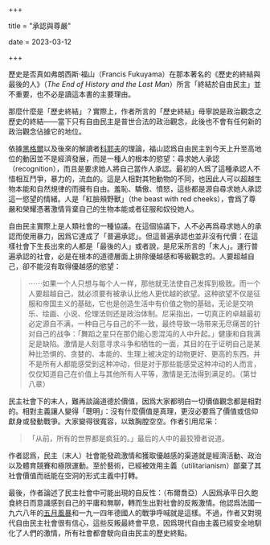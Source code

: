 +++

title = "承認與尊嚴"

date = 2023-03-12

+++

歷史是否真如弗朗西斯·福山（Francis Fukuyama）在那本著名的《歷史的終結與最後的人》（*The End of History and the Last Man*）所言「終結於自由民主」並不重要，也不必是讀這本書的主要理由。

那麼什麼是「歷史終結」？實際上，作者所言的「歷史終結」毋寧說是政治觀念之歷史的終結——當下只有自由民主是普世合法的政治觀念，此後也不會有任何新的政治觀念佔據它的地位。

依據[黑格爾](https://zh.wikipedia.org/zh-tw/格奥尔格·威廉·弗里德里希·黑格尔)以及後來的解讀者[科耶夫](https://zh.wikipedia.org/zh-tw/亚历山大·科耶夫)的理論，福山認爲自由民主到今天上升至高地位的動因並不是經濟發展，而是一種人的根本的慾望：尋求她人承認（recognition），而且是要求她人將自己當作人承認。最初的人爲了這種承認人不惜相互鬥爭，暴力的，流血的。這是人相對其牠動物的不同，也因此人可以超越生物本能和自然規律的而擁有自由。羞恥、驕傲、憤怒，這些都是源自尋求她人承認這一慾望的情緒。人是「紅臉頰野獸」（the beast with red cheeks），會爲了尊嚴和榮耀憑著激情背棄自己的生物本能或者征服和奴役她人。

自由民主實際上是人類社會的一種協議。在這個協議下，人不必再爲尋求她人的承認而使用暴力，因爲它達成了「普遍承認」。但這普遍承認也並非沒有代價：在這樣社會下生長出來的人都是「最後的人」或者說，是尼采所言的「末人」。運行普遍承認的社會，必是在根本的道德層面上排除優越感和等級觀念的。人要超越自己，卻不能沒有取得優越感的慾望：

> ⋯⋯如果一个人只想与每个人一样，那他就无法使自己发挥到极致。而一个人要超越自己，就必须要有被承认比他人更优越的欲望。这种欲望不仅是征服和帝国主义的基础，它也是创造生活中有价值之物的基础，无论是交响乐、绘画、小说、伦理法则还是政治体制。尼采指出，一切真正的卓越最初必定源自不满，一种自己与自己的不一致，最终导致一场带来无尽痛苦的针对自己的战争：「舞蹈之星只在那仍能心思混沌的人中升起。」健康和自我满足是缺陷。激情是人刻意寻求斗争和牺牲的一面，其目的在于证明自己是某种比恐惧的、贪婪的、本能的、生理上被决定的动物更好、更高的东西。并不是所有人都能感受到这种冲动，但是对于那些能感受这种冲动的人而言，仅仅知道自己在价值上与其他所有人平等，激情是无法得到满足的。（第廿八章）

民主社會下的末人，難再談論道德於價值，因爲大家都明白一切價值觀念都是相對的。相對主義讓人變得「聰明」：沒有什麼價值是真理，更沒必要爲了價值或信仰獻身或發動戰爭。大家變得很寬容，以致胸膛空空。作者引用尼采：

> 「从前，所有的世界都是疯狂的。」最后的人中的最狡猾者说道。

作者認爲，民主（末人）社會能發疏激情和獲取優越感的渠道就是經濟活動、政治以及體育競賽和極限運動。至於藝術，已經被效用主義（utilitarianism）鄙棄了其社會價值而祇能在空洞的形式主義中打轉。

最後，作者論述了民主社會中可能出現的自反性：（布爾喬亞）人因爲承平日久飽食終日而意識感到自己的平庸和無聊，轉而生出對社會的反叛激情。他認爲法國一九六八年的[五月風暴](https://zh.wikipedia.org/zh-tw/%E4%BA%94%E6%9C%88%E9%A3%8E%E6%9A%B4)和一九一四年德國人的戰爭呼喊就是這樣。不過，作者又對現代自由民主社會很有信心，這些反叛最終會平息，因爲現代自由主義已經安全地馴化了人們的激情，所有社會都會駛向自由民主的歷史終點。

